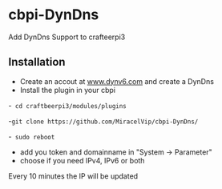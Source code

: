 # cbpi-DynDns
Add DynDns Support to crafteerpi3


## Installation
- Create an accout at www.dynv6.com and create a DynDns
- Install the plugin in your cbpi

-` cd craftbeerpi3/modules/plugins`

-`git clone https://github.com/MiracelVip/cbpi-DynDns/`

-` sudo reboot`

- add you token and domainname in "System -> Parameter"
- choose if you need IPv4, IPv6 or both

Every 10 minutes the IP will be updated
